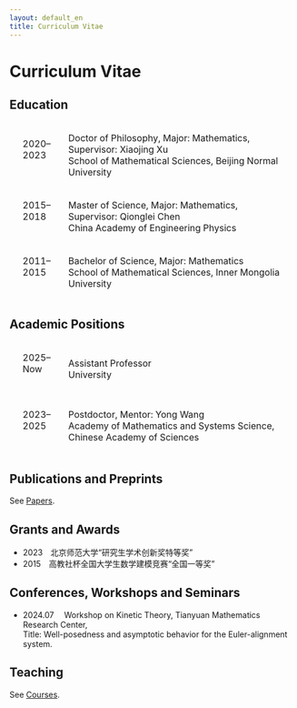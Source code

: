 ```yaml
---
layout: default_en
title: Curriculum Vitae 
---
```


<h1>Curriculum Vitae </h1>

<h2>Education</h2>

<table style="border-collapse:separate; border-spacing:15px 0px;">
<tbody>
<tr>
<td style="width: 10%;">
	<p>2020&ndash;2023<br>&emsp;</p>
	<!-- <img src="https://xiang-bai.github.io/apple-icon.png" alt="" width="32" /> -->
</td>
<td style="width: 90%;">
<!-- <p>2020&ndash;2023, Doctor of Philosophy</p> -->
<p>Doctor of Philosophy, Major: Mathematics, Supervisor: Xiaojing Xu<br>School of Mathematical Sciences, Beijing Normal University</p>
</td>
</tr>
<tr>
<td style="width: 10%;">
	<p>2015&ndash;2018<br>&emsp;</p>
	<!-- <img src="https://xiang-bai.github.io/apple-icon.png" alt="" width="32" /> -->
</td>
<td style="width: 90%;">
<!-- <p>2015&ndash;2018, Master of Science</p> -->
<p>Master of Science, Major: Mathematics, Supervisor: Qionglei Chen<br>China Academy of Engineering Physics</p>
</td>
</tr>
<tr>
<td style="width: 10%;">
	<p>2011&ndash;2015<br>&emsp;</p>
	<!-- <img src="https://xiang-bai.github.io/apple-icon.png" alt="" width="32" /> -->
</td>
<td style="width: 90%;">
<!-- <p>2011&ndash;2015, Bachelor of Science</p> -->
<p>Bachelor of Science, Major: Mathematics<br>School of Mathematical Sciences, Inner Mongolia University</p>
</td>
</tr>
</tbody>
</table>

<h2>Academic Positions</h2>


<table style="border-collapse:separate; border-spacing:15px 0px; border-style: hidden;" border="0">
<tbody>
<tr>
<td style="width: 10%;">
	<p>2025&ndash;Now<br>&emsp;</p>
	<!-- <img src="https://xiang-bai.github.io/apple-icon.png" alt="" width="32" /> -->
</td>
<td style="width: 90%; height: 100px;">
<p>Assistant Professor<br>University</p>
</td>
</tr>
<tr>
<td style="width: 10%;">
	<p>2023&ndash;2025<br>&emsp;</p>
	<!-- <img src="https://xiang-bai.github.io/apple-icon.png" alt="" width="32" /> -->
</td>
<td style="width: 90%; height: 100px;">
<p>Postdoctor, Mentor: Yong Wang<br>Academy of Mathematics and Systems Science, Chinese Academy of Sciences</p>
</td>
</tr>
</tbody>
</table>

<h2>Publications and Preprints</h2>
<p>See <a href="https://xiang-bai.github.io/papers">Papers</a>.</p>

<h2>Grants and Awards</h2>
<p>
<ul>
  <li>2023&emsp;北京师范大学“研究生学术创新奖特等奖”</li>
  <li>2015&emsp;高教社杯全国大学生数学建模竞赛“全国一等奖”</li>
</ul>
</p>

<h2>Conferences, Workshops and Seminars</h2>
<p>
<ul>
  <li>2024.07&emsp; Workshop on Kinetic Theory, Tianyuan Mathematics Research Center,<br>Title: Well-posedness and asymptotic behavior for the Euler-alignment system. </li>
</ul>
</p>

<h2>Teaching</h2>
<p>See <a href="https://xiang-bai.github.io/course">Courses</a>.</p>
